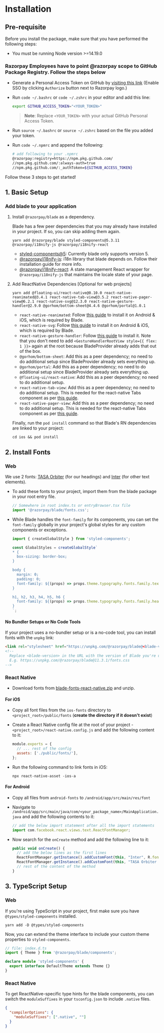 # Installation

## Pre-requisite

Before you install the package, make sure that you have performed the following steps:

- You must be running Node version >=14.19.0

### Razorpay Employees have to point @razorpay scope to GitHub Package Registry. Follow the steps below

- Generate a Personal Access Token on GitHub by [visiting this link](https://github.com/settings/tokens/new?scopes=repo,workflow,write:packages,read:repo_hook,write:packages) (Enable SSO by clicking `Authorize` button next to Razorpay logo.)
- Run `code ~/.bashrc` or `code ~/.zshrc` in your editor and add this line:

  ```bash
  export GITHUB_ACCESS_TOKEN="<YOUR_TOKEN>"
  ```

  > **Note**: Replace `<YOUR_TOKEN>` with your actual GitHub Personal Access Token.

- Run `source ~/.bashrc` or `source ~/.zshrc` based on the file you added your token.
- Run `code ~/.npmrc` and append the following:

  ```bash
  # add following to your .npmrc
  @razorpay:registry=https://npm.pkg.github.com/
  //npm.pkg.github.com/:always-auth=true
  //npm.pkg.github.com/:_authToken=${GITHUB_ACCESS_TOKEN}
  ```

Follow these 3 steps to get started!

## 1. Basic Setup

### Add blade to your application

1. Install `@razorpay/blade` as a dependency.

   Blade has a few peer dependencies that you may already have installed in your project. If so, you can skip adding them again.

   ```shell
   yarn add @razorpay/blade styled-components@5.3.11 @razorpay/i18nify-js @razorpay/i18nify-react
   ```

   - [styled-components@5](https://www.npmjs.com/package/styled-components/v/5.3.11): Currently blade only supports version 5.
   - [@razorpay/i18nify-js](https://www.npmjs.com/package/@razorpay/i18nify-js): i18n library that blade depends on. Follow their installation guide for more info.
   - [@razorpay/i18nify-react](https://www.npmjs.com/package/@razorpay/i18nify-react): A state management React wrapper for `@razorpay/i18nify-js` that maintains the locale state of your page.

2. Add ReactNative Dependencies [Optional for web projects]

   ```shell
   yarn add @floating-ui/react-native@0.10.0 react-native-reanimated@3.4.1 react-native-tab-view@3.5.2 react-native-pager-view@6.2.1 react-native-svg@12.3.0 react-native-gesture-handler@2.9.0 @gorhom/bottom-sheet@4.4.6 @gorhom/portal@1.0.1
   ```

   - `react-native-reanimated`: Follow [this guide](https://docs.swmansion.com/react-native-reanimated/docs/fundamentals/installation) to install it on Android & iOS, which is required by Blade.
   - `react-native-svg`: Follow [this guide](https://github.com/react-native-svg/react-native-svg#with-react-native-cli) to install it on Android & iOS, which is required by Blade.
   - `react-native-gesture-handler`: Follow [this guide](https://docs.swmansion.com/react-native-gesture-handler/docs/installation) to install it. Note that you don't need to add `<GestureHandlerRootView style={{ flex: 1 }}>` again at the root because BladeProvider already adds that out of the box.
   - `@gorhom/bottom-sheet`: Add this as a peer dependency; no need to do additional setup since BladeProvider already sets everything up.
   - `@gorhom/portal`: Add this as a peer dependency; no need to do additional setup since BladeProvider already sets everything up.
   - `@floating-ui/react-native`: Add this as a peer dependency; no need to do additional setup.
   - `react-native-tab-view`: Add this as a peer dependency; no need to do additional setup. This is needed for the react-native Tabs component as per [this guide](https://reactnavigation.org/docs/tab-view/#installation).
   - `react-native-pager-view`: Add this as a peer dependency; no need to do additional setup. This is needed for the react-native Tabs component as per [this guide](https://reactnavigation.org/docs/tab-view/#installation).

   Finally, run the `pod install` command so that Blade's RN dependencies are linked to your project:

   ```shell
   cd ios && pod install
   ```

## 2. Install Fonts

### Web

We use 2 fonts: [TASA Orbiter](https://tasatype.localremote.co/) (for our headings) and [Inter](https://rsms.me/inter/) (for other text elements).

- To add these fonts to your project, import them from the blade package in your root entry file.

  ```ts
  // Somewhere in root index.ts or entryBrowser.tsx file
  import '@razorpay/blade/fonts.css';
  ```

- While Blade handles the `font-family` for its components, you can set the `font-family` globally in your project's global styles for any custom components or exceptions.

  ```ts
  import { createGlobalStyle } from 'styled-components';

  const GlobalStyles = createGlobalStyle`
  * {
    box-sizing: border-box;
  }

  body {
    margin: 0;
    padding: 0;
    font-family: ${(props) => props.theme.typography.fonts.family.text}
  }

  h1, h2, h3, h4, h5, h6 {
    font-family: ${(props) => props.theme.typography.fonts.family.heading};
  }
  `;
  ```

#### No Bundler Setups or No Code Tools

If your project uses a no-bundler setup or is a no-code tool, you can install fonts with the `unpkg` link:

```html
<link rel="stylesheet" href="https://unpkg.com/@razorpay/blade@<blade-version>/fonts.css" />
<!--
  Replace <blade-version> in the URL with the version of Blade you're using
  E.g. https://unpkg.com/@razorpay/blade@11.3.1/fonts.css
-->
```

### React Native

- Download fonts from [blade-fonts-react-native.zip](https://github.com/razorpay/blade/tree/master/packages/blade/fonts/blade-fonts-react-native.zip) and unzip.

#### For iOS

- Copy all font files from the `ios-fonts` directory to `<project_root>/public/fonts` (**create the directory if it doesn't exist**)
- Create a React Native config file at the root of your project - `<project_root>/react-native.config.js` and add the following content to it:

  ```js
  module.exports = {
    // ... rest of the config
    assets: ['./public/fonts/'],
  };
  ```

- Run the following command to link fonts in iOS:

  ```shell
  npx react-native-asset -ios-a
  ```

#### For Android

- Copy all files from `android-fonts` to `/android/app/src/main/res/font`
- Navigate to `/android/app/src/main/java/com/<your_package_name>/MainApplication.java` and add the following contents to it:

  ```js
  // add the below import statement after all the import statements
  import com.facebook.react.views.text.ReactFontManager;
  ```

- Now search for the `onCreate` method and add the following line to it:

  ```js
  public void onCreate() {
    // add the below lines as the first lines
    ReactFontManager.getInstance().addCustomFont(this, "Inter", R.font.inter);
    ReactFontManager.getInstance().addCustomFont(this, "TASA Orbiter Display", R.font.tasa);
    // rest of the content of the method
  }
  ```

## 3. TypeScript Setup

### Web

If you're using TypeScript in your project, first make sure you have `@types/styled-components` installed.

```shell
yarn add -D @types/styled-components
```

Now, you can extend the theme interface to include your custom theme properties to `styled-components`.

```ts
// file: index.d.ts
import { Theme } from '@razorpay/blade/components';

declare module 'styled-components' {
  export interface DefaultTheme extends Theme {}
}
```

### React Native

To get ReactNative-specific type hints for the blade components, you can switch the `moduleSuffixes` in your `tsconfig.json` to include `.native` files.

```json
{
  "compilerOptions": {
    "moduleSuffixes": [".native", ""]
  }
}
```